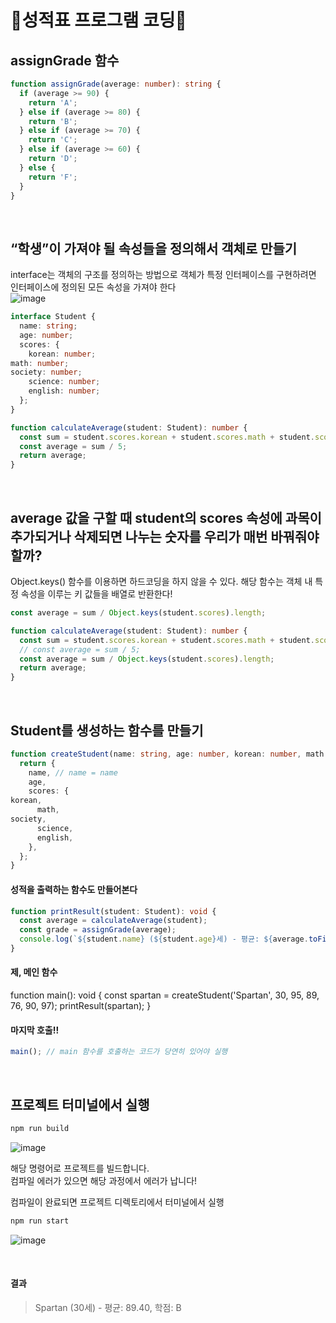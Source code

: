# 🌳성적표 프로그램 코딩🌳
## assignGrade 함수
```ts
function assignGrade(average: number): string {
  if (average >= 90) {
    return 'A';
  } else if (average >= 80) {
    return 'B';
  } else if (average >= 70) {
    return 'C';
  } else if (average >= 60) {
    return 'D';
  } else {
    return 'F';
  }
}
```

<br/>

## “학생”이 가져야 될 속성들을 정의해서 객체로 만들기
interface는 객체의 구조를 정의하는 방법으로 객체가 특정 인터페이스를 구현하려면 인터페이스에 정의된 모든 속성을 가져야 한다 <br/>
![image](https://github.com/limhyerin/StudyNote/assets/70150896/3d6982fe-b95c-4469-afa5-c8a30b1b05a9)
```ts
interface Student {
  name: string;
  age: number;
  scores: {
    korean: number;
math: number;
society: number;
    science: number;
    english: number;
  };
}
```
```ts
function calculateAverage(student: Student): number {
  const sum = student.scores.korean + student.scores.math + student.scores.society + student.scores.science + student.scores.english;
  const average = sum / 5;
  return average;
}
```

<br/>

## average 값을 구할 때 student의 scores 속성에 과목이 추가되거나 삭제되면 나누는 숫자를 우리가 매번 바꿔줘야 할까?
Object.keys() 함수를 이용하면 하드코딩을 하지 않을 수 있다. 해당 함수는 객체 내 특정 속성을 이루는 키 값들을 배열로 반환한다! <br/>
```ts
const average = sum / Object.keys(student.scores).length;
```
```ts
function calculateAverage(student: Student): number {
  const sum = student.scores.korean + student.scores.math + student.scores.society + student.scores.science + student.scores.english;
  // const average = sum / 5;
  const average = sum / Object.keys(student.scores).length;
  return average;
}
```
 
<br/>

## Student를 생성하는 함수를 만들기
```ts
function createStudent(name: string, age: number, korean: number, math: number, society: number, science: number, english: number): Student {
  return {
    name, // name = name
    age,
    scores: {
korean,
      math,
society,
      science,
      english,
    },
  };
}
```
#### 성적을 출력하는 함수도 만들어본다
```ts
function printResult(student: Student): void {
  const average = calculateAverage(student);
  const grade = assignGrade(average);
  console.log(`${student.name} (${student.age}세) - 평균: ${average.toFixed(2)}, 학점: ${grade}`);
}
```
 
#### 제, 메인 함수

function main(): void {
const spartan = createStudent('Spartan', 30, 95, 89, 76, 90, 97);
printResult(spartan);
}

#### 마지막 호출!!
```ts
main(); // main 함수를 호출하는 코드가 당연히 있어야 실행
```

<br/>

## 프로젝트 터미널에서 실행
```bash
npm run build
```
![image](https://github.com/limhyerin/StudyNote/assets/70150896/3b47180b-2ee6-4155-9509-dfa4da94c7c8)

해당 명령어로 프로젝트를 빌드합니다. <br/>
컴파일 에러가 있으면 해당 과정에서 에러가 납니다! <br/>

컴파일이 완료되면 프로젝트 디렉토리에서 터미널에서 실행
```bash
npm run start
```
![image](https://github.com/limhyerin/StudyNote/assets/70150896/9b66e800-3f38-424e-8e51-3d2ad7937ee4)

<br/>

#### 결과
>Spartan (30세) - 평균: 89.40, 학점: B
